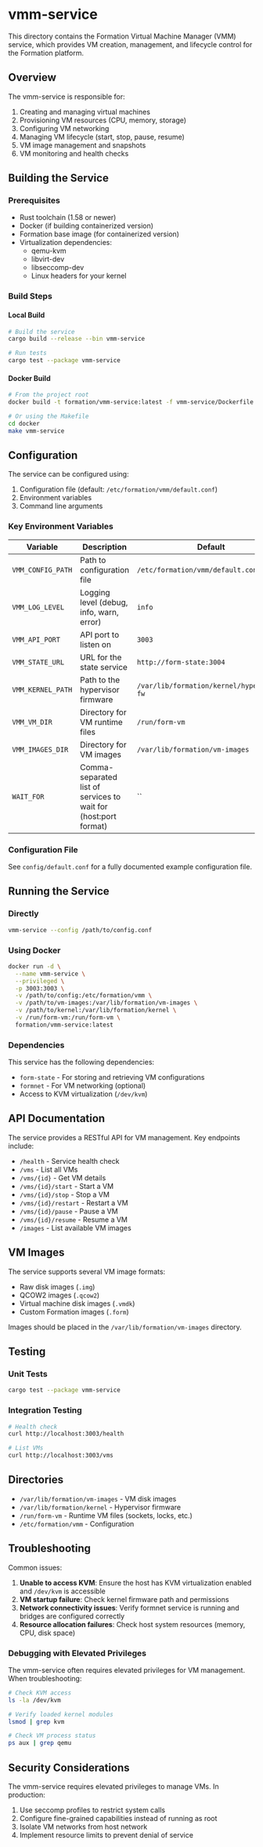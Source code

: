 # vmm-service

This directory contains the Formation Virtual Machine Manager (VMM) service, which provides VM creation, management, and lifecycle control for the Formation platform.

## Overview

The vmm-service is responsible for:

1. Creating and managing virtual machines
2. Provisioning VM resources (CPU, memory, storage)
3. Configuring VM networking
4. Managing VM lifecycle (start, stop, pause, resume)
5. VM image management and snapshots
6. VM monitoring and health checks

## Building the Service

### Prerequisites

- Rust toolchain (1.58 or newer)
- Docker (if building containerized version)
- Formation base image (for containerized version)
- Virtualization dependencies:
  - qemu-kvm
  - libvirt-dev
  - libseccomp-dev
  - Linux headers for your kernel

### Build Steps

#### Local Build

```bash
# Build the service
cargo build --release --bin vmm-service

# Run tests
cargo test --package vmm-service
```

#### Docker Build

```bash
# From the project root
docker build -t formation/vmm-service:latest -f vmm-service/Dockerfile .

# Or using the Makefile
cd docker
make vmm-service
```

## Configuration

The service can be configured using:

1. Configuration file (default: `/etc/formation/vmm/default.conf`)
2. Environment variables
3. Command line arguments

### Key Environment Variables

| Variable | Description | Default |
|----------|-------------|---------|
| `VMM_CONFIG_PATH` | Path to configuration file | `/etc/formation/vmm/default.conf` |
| `VMM_LOG_LEVEL` | Logging level (debug, info, warn, error) | `info` |
| `VMM_API_PORT` | API port to listen on | `3003` |
| `VMM_STATE_URL` | URL for the state service | `http://form-state:3004` |
| `VMM_KERNEL_PATH` | Path to the hypervisor firmware | `/var/lib/formation/kernel/hypervisor-fw` |
| `VMM_VM_DIR` | Directory for VM runtime files | `/run/form-vm` |
| `VMM_IMAGES_DIR` | Directory for VM images | `/var/lib/formation/vm-images` |
| `WAIT_FOR` | Comma-separated list of services to wait for (host:port format) | `` |

### Configuration File

See `config/default.conf` for a fully documented example configuration file.

## Running the Service

### Directly

```bash
vmm-service --config /path/to/config.conf
```

### Using Docker

```bash
docker run -d \
  --name vmm-service \
  --privileged \
  -p 3003:3003 \
  -v /path/to/config:/etc/formation/vmm \
  -v /path/to/vm-images:/var/lib/formation/vm-images \
  -v /path/to/kernel:/var/lib/formation/kernel \
  -v /run/form-vm:/run/form-vm \
  formation/vmm-service:latest
```

### Dependencies

This service has the following dependencies:

- `form-state` - For storing and retrieving VM configurations
- `formnet` - For VM networking (optional)
- Access to KVM virtualization (`/dev/kvm`)

## API Documentation

The service provides a RESTful API for VM management. Key endpoints include:

- `/health` - Service health check
- `/vms` - List all VMs
- `/vms/{id}` - Get VM details
- `/vms/{id}/start` - Start a VM
- `/vms/{id}/stop` - Stop a VM
- `/vms/{id}/restart` - Restart a VM
- `/vms/{id}/pause` - Pause a VM
- `/vms/{id}/resume` - Resume a VM
- `/images` - List available VM images

## VM Images

The service supports several VM image formats:

- Raw disk images (`.img`)
- QCOW2 images (`.qcow2`)
- Virtual machine disk images (`.vmdk`)
- Custom Formation images (`.form`)

Images should be placed in the `/var/lib/formation/vm-images` directory.

## Testing

### Unit Tests

```bash
cargo test --package vmm-service
```

### Integration Testing

```bash
# Health check
curl http://localhost:3003/health

# List VMs
curl http://localhost:3003/vms
```

## Directories

- `/var/lib/formation/vm-images` - VM disk images
- `/var/lib/formation/kernel` - Hypervisor firmware
- `/run/form-vm` - Runtime VM files (sockets, locks, etc.)
- `/etc/formation/vmm` - Configuration

## Troubleshooting

Common issues:

1. **Unable to access KVM**: Ensure the host has KVM virtualization enabled and `/dev/kvm` is accessible
2. **VM startup failure**: Check kernel firmware path and permissions
3. **Network connectivity issues**: Verify formnet service is running and bridges are configured correctly
4. **Resource allocation failures**: Check host system resources (memory, CPU, disk space)

### Debugging with Elevated Privileges

The vmm-service often requires elevated privileges for VM management. When troubleshooting:

```bash
# Check KVM access
ls -la /dev/kvm

# Verify loaded kernel modules
lsmod | grep kvm

# Check VM process status
ps aux | grep qemu
```

## Security Considerations

The vmm-service requires elevated privileges to manage VMs. In production:

1. Use seccomp profiles to restrict system calls
2. Configure fine-grained capabilities instead of running as root
3. Isolate VM networks from host network
4. Implement resource limits to prevent denial of service 